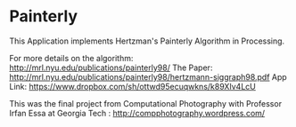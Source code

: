 Painterly
=========

This Application implements Hertzman's Painterly Algorithm in Processing.


For more details on the algorithm: http://mrl.nyu.edu/publications/painterly98/
The Paper: http://mrl.nyu.edu/publications/painterly98/hertzmann-siggraph98.pdf
App Link: https://www.dropbox.com/sh/ottwd95ecuqwkns/k89XIv4LcU

This was the final project from Computational Photography with Professor Irfan Essa at Georgia Tech : http://compphotography.wordpress.com/
